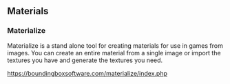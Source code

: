 ## Materials


### Materialize

Materialize is a stand alone tool for creating materials for use in games from images. You can create an entire material from a single image or import the textures you have and generate the textures you need.

https://boundingboxsoftware.com/materialize/index.php
